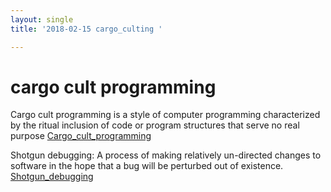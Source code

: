 ```yaml
---
layout: single
title: '2018-02-15 cargo_culting '

---
```


# cargo cult programming
Cargo cult programming is a style of computer programming characterized by the ritual inclusion of code or program structures that serve no real purpose
[Cargo_cult_programming](https://en.wikipedia.org/wiki/Cargo_cult_programming "Cargo_cult_programming")

Shotgun debugging: A process of making relatively un-directed changes to software in the hope that a bug will be perturbed out of existence.
[Shotgun_debugging](https://en.wikipedia.org/wiki/Shotgun_debugging "Shotgun_debugging")
